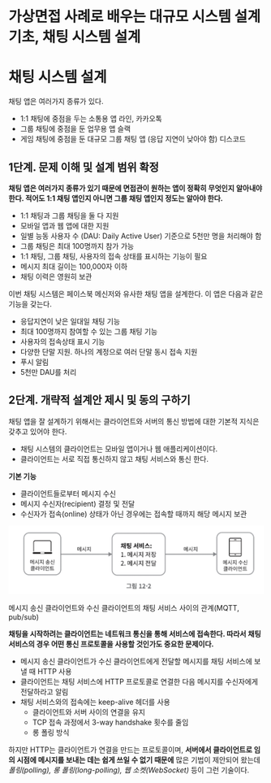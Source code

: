# 가상면접 사례로 배우는 대규모 시스템 설계 기초, 채팅 시스템 설계

# 채팅 시스템 설계

채팅 앱은 여러가지 종류가 있다.

- 1:1 채팅에 중점을 두는 소통용 앱 라인, 카카오톡
- 그룹 채팅에 중점을 둔 업무용 앱 슬랙
- 게임 채팅에 중점을 둔 대규모 그룹 채팅 앱 (응답 지연이 낮아야 함) 디스코드

## 1단계. 문제 이해 및 설계 범위 확정

**채팅 앱은 여러가지 종류가 있기 때문에 면접관이 원하는 앱이 정확히 무엇인지 알아내야 한다. 적어도 1:1 채팅 앱인지 아니면 그룹 채팅 앱인지 정도는 알아야 한다.**

- 1:1 채팅과 그룹 채팅을 둘 다 지원
- 모바일 앱과 웹 앱에 대한 지원
- 일별 능동 사용자 수 (DAU: Daily Active User) 기준으로 5천만 명을 처리해야 함
- 그룹 채팅은 최대 100명까지 참가 가능
- 1:1 채팅, 그룹 채팅, 사용자의 접속 상태를 표시하는 기능이 필요
- 메시지 최대 길이는 100,000자 이하
- 채팅 이력은 영원히 보관

이번 채팅 시스템은 페이스북 메신저와 유사한 채팅 앱을 설계한다. 이 앱은 다음과 같은 기능을 갖는다.

- 응답지연이 낮은 일대일 채팅 기능
- 최대 100명까지 참여할 수 있는 그룹 채팅 기능
- 사용자의 접속상태 표시 기능
- 다양한 단말 지원. 하나의 계정으로 여러 단말 동시 접속 지원
- 푸시 알림
- 5천만 DAU를 처리

## 2단계. 개략적 설계안 제시 및 동의 구하기

채팅 앱을 잘 설계하기 위해서는 클라이언트와 서버의 통신 방법에 대한 기본적 지식은 갖추고 있어야 한다. 

- 채팅 시스템의 클라이언트는 모바일 앱이거나 웹 애플리케이션이다.
- 클라이언트는 서로 직접 통신하지 않고 채팅 서비스와 통신 한다.

**기본 기능**

- 클라이언트들로부터 메시지 수신
- 메시지 수신자(recipient) 결정 및 전달
- 수신자가 접속(online) 상태가 아닌 경우에는 접속할 때까지 해당 메시지 보관

![메시지 송신 클라이언트와 수신 클라이언트의 채팅 서비스 사이의 관계(MQTT, pub/sub)](images/chatting/Untitled.png)

메시지 송신 클라이언트와 수신 클라이언트의 채팅 서비스 사이의 관계(MQTT, pub/sub)

**채팅을 시작하려는 클라이언트는 네트워크 통신을 통해 서비스에 접속한다. 따라서 채팅 서비스의 경우 어떤 통신 프로토콜을 사용할 것인가도 중요한 문제이다.**

- 메시지 송신 클라이언트가 수신 클라이언트에게 전달할 메시지를 채팅 서비스에 보낼 때 HTTP 사용
- 클라이언트는 채팅 서비스에 HTTP 프로토콜로 연결한 다음 메시지를 수신자에게 전달하라고 알림
- 채팅 서비스와의 접속에는 keep-alive 헤더를 사용
    - 클라이언트와 서버 사이의 연결을 유지
    - TCP 접속 과정에서 3-way handshake 횟수를 줄임
    - 롱 폴링 방식

하지만 HTTP는 클라이언트가 연결을 만드는 프로토콜이며, **서버에서 클라이언트로 임의 시점에 메시지를 보내는 데는 쉽게 쓰일 수 없기 때문에** 많은 기법이 제안되어 왔는데 *폴링(polling), 롱 폴링(long-polling), 웹 소켓(WebSocket)* 등이 그런 기술이다.

